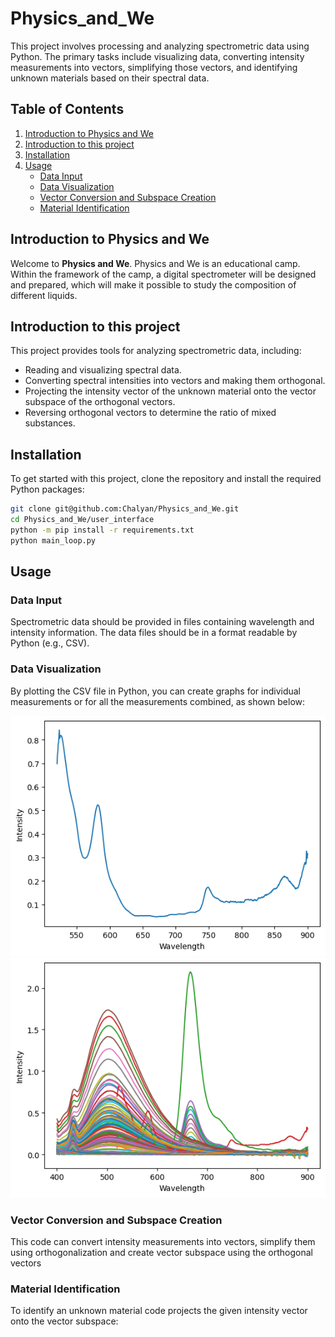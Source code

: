 # Physics_and_We

This project involves processing and analyzing spectrometric data using Python. The primary tasks include visualizing data, converting intensity measurements into vectors, simplifying those vectors, and identifying unknown materials based on their spectral data.

## Table of Contents

1. [Introduction to Physics and We](#introduction-to-physics-and-we)
2. [Introduction to this project](#introduction-to-this-project)
3. [Installation](#installation)
4. [Usage](#usage)
    - [Data Input](#data-input)
    - [Data Visualization](#data-visualization)
    - [Vector Conversion and Subspace Creation](#vector-conversion-and-subspace-creation)
    - [Material Identification](#material-identification)


## Introduction to Physics and We

Welcome to **Physics and We**. 
Physics and We is an  educational camp․ Within the framework of the camp, a digital spectrometer will be designed and prepared, which will make it possible to study the composition of different liquids.


## Introduction to this project

This project provides tools for analyzing spectrometric data, including:

- Reading and visualizing spectral data.
- Converting spectral intensities into vectors and making them orthogonal.
- Projecting the intensity vector of the unknown material onto the vector subspace of the orthogonal vectors.
- Reversing orthogonal vectors to determine the ratio of mixed substances.

## Installation

To get started with this project, clone the repository and install the required Python packages:

```bash
git clone git@github.com:Chalyan/Physics_and_We.git
cd Physics_and_We/user_interface
python -m pip install -r requirements.txt
python main_loop.py
```

## Usage

### Data Input

Spectrometric data should be provided in files containing wavelength and intensity information. The data files should be in a format readable by Python (e.g., CSV).

### Data Visualization

By plotting the CSV file in Python, you can create graphs for individual measurements or for all the measurements combined, as shown below:

![Single Measurement Graph](graph_single.png)
![Multiple Measurement Graph](download.png)
### Vector Conversion and Subspace Creation

This code can convert intensity measurements into vectors, simplify them using orthogonalization and create vector subspace using the orthogonal vectors

### Material Identification

To identify an unknown material code projects the given intensity vector onto the vector subspace:
